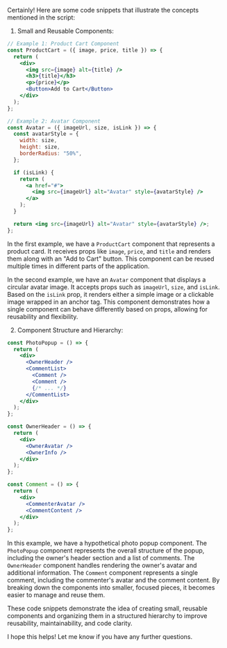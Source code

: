Certainly! Here are some code snippets that illustrate the concepts mentioned in the script:

1. Small and Reusable Components:

```jsx
// Example 1: Product Cart Component
const ProductCart = ({ image, price, title }) => {
  return (
    <div>
      <img src={image} alt={title} />
      <h3>{title}</h3>
      <p>{price}</p>
      <Button>Add to Cart</Button>
    </div>
  );
};

// Example 2: Avatar Component
const Avatar = ({ imageUrl, size, isLink }) => {
  const avatarStyle = {
    width: size,
    height: size,
    borderRadius: "50%",
  };

  if (isLink) {
    return (
      <a href="#">
        <img src={imageUrl} alt="Avatar" style={avatarStyle} />
      </a>
    );
  }

  return <img src={imageUrl} alt="Avatar" style={avatarStyle} />;
};
```

In the first example, we have a `ProductCart` component that represents a product card. It receives props like `image`, `price`, and `title` and renders them along with an "Add to Cart" button. This component can be reused multiple times in different parts of the application.

In the second example, we have an `Avatar` component that displays a circular avatar image. It accepts props such as `imageUrl`, `size`, and `isLink`. Based on the `isLink` prop, it renders either a simple image or a clickable image wrapped in an anchor tag. This component demonstrates how a single component can behave differently based on props, allowing for reusability and flexibility.

2. Component Structure and Hierarchy:

```jsx
const PhotoPopup = () => {
  return (
    <div>
      <OwnerHeader />
      <CommentList>
        <Comment />
        <Comment />
        {/* ... */}
      </CommentList>
    </div>
  );
};

const OwnerHeader = () => {
  return (
    <div>
      <OwnerAvatar />
      <OwnerInfo />
    </div>
  );
};

const Comment = () => {
  return (
    <div>
      <CommenterAvatar />
      <CommentContent />
    </div>
  );
};
```

In this example, we have a hypothetical photo popup component. The `PhotoPopup` component represents the overall structure of the popup, including the owner's header section and a list of comments. The `OwnerHeader` component handles rendering the owner's avatar and additional information. The `Comment` component represents a single comment, including the commenter's avatar and the comment content. By breaking down the components into smaller, focused pieces, it becomes easier to manage and reuse them.

These code snippets demonstrate the idea of creating small, reusable components and organizing them in a structured hierarchy to improve reusability, maintainability, and code clarity.

I hope this helps! Let me know if you have any further questions.